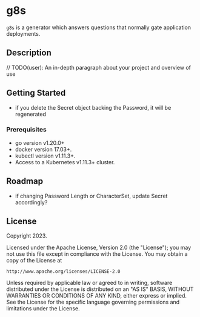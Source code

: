 # g8s
`g8s` is a generator which answers questions that normally gate application deployments.

## Description
// TODO(user): An in-depth paragraph about your project and overview of use

## Getting Started
- if you delete the Secret object backing the Password, it will be regenerated

### Prerequisites
- go version v1.20.0+
- docker version 17.03+.
- kubectl version v1.11.3+.
- Access to a Kubernetes v1.11.3+ cluster.

## Roadmap
- if changing Password Length or CharacterSet, update Secret accordingly?

## License

Copyright 2023.

Licensed under the Apache License, Version 2.0 (the "License");
you may not use this file except in compliance with the License.
You may obtain a copy of the License at

    http://www.apache.org/licenses/LICENSE-2.0

Unless required by applicable law or agreed to in writing, software
distributed under the License is distributed on an "AS IS" BASIS,
WITHOUT WARRANTIES OR CONDITIONS OF ANY KIND, either express or implied.
See the License for the specific language governing permissions and
limitations under the License.

